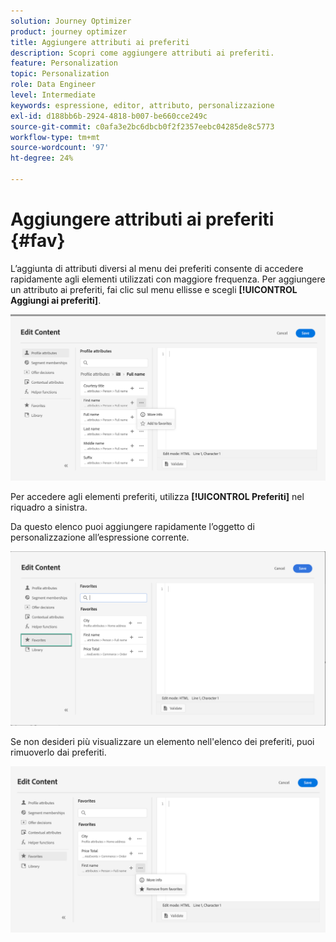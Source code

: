 ```yaml
---
solution: Journey Optimizer
product: journey optimizer
title: Aggiungere attributi ai preferiti
description: Scopri come aggiungere attributi ai preferiti.
feature: Personalization
topic: Personalization
role: Data Engineer
level: Intermediate
keywords: espressione, editor, attributo, personalizzazione
exl-id: d188bb6b-2924-4818-b007-be660cce249c
source-git-commit: c0afa3e2bc6dbcb0f2f2357eebc04285de8c5773
workflow-type: tm+mt
source-wordcount: '97'
ht-degree: 24%

---
```


# Aggiungere attributi ai preferiti {#fav}

L’aggiunta di attributi diversi al menu dei preferiti consente di accedere rapidamente agli elementi utilizzati con maggiore frequenza. Per aggiungere un attributo ai preferiti, fai clic sul menu ellisse e scegli **[!UICONTROL Aggiungi ai preferiti]**.

![](assets/favorite-option.png)

Per accedere agli elementi preferiti, utilizza **[!UICONTROL Preferiti]** nel riquadro a sinistra.

Da questo elenco puoi aggiungere rapidamente l’oggetto di personalizzazione all’espressione corrente.

![](assets/favorite-list.png)

Se non desideri più visualizzare un elemento nell&#39;elenco dei preferiti, puoi rimuoverlo dai preferiti.

![](assets/favorite-remove.png)
